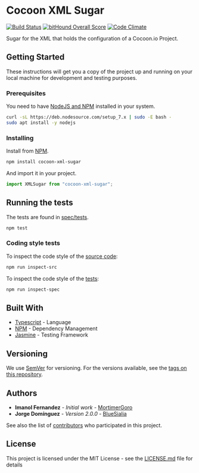 # Cocoon XML Sugar
[![Build Status](https://travis-ci.org/CocoonIO/cocoon-xml-sugar.svg)](https://travis-ci.org/CocoonIO/cocoon-xml-sugar)
[![bitHound Overall Score](https://www.bithound.io/github/CocoonIO/cocoon-xml-sugar/badges/score.svg)](https://www.bithound.io/github/CocoonIO/cocoon-xml-sugar)
[![Code Climate](https://codeclimate.com/github/CocoonIO/cocoon-xml-sugar/badges/gpa.svg)](https://codeclimate.com/github/CocoonIO/cocoon-xml-sugar)

Sugar for the XML that holds the configuration of a Cocoon.io Project.

## Getting Started

These instructions will get you a copy of the project up and running on your local machine for development and testing
purposes.

### Prerequisites

You need to have [NodeJS and NPM](https://nodejs.org/en/download/package-manager/) installed in your system.

```bash
curl -sL https://deb.nodesource.com/setup_7.x | sudo -E bash -
sudo apt install -y nodejs
```

### Installing

Install from [NPM](https://www.npmjs.com/package/cocoon-xml-sugar).

```bash
npm install cocoon-xml-sugar
```

And import it in your project.

```js
import XMLSugar from "cocoon-xml-sugar";
```

## Running the tests

The tests are found in [spec/tests](spec/tests).

```bash
npm test
```

### Coding style tests

To inspect the code style of the [source code](src):

```bash
npm run inspect-src
```

To inspect the code style of the [tests](spec/tests):

```bash
npm run inspect-spec
```

## Built With

* [Typescript](https://www.typescriptlang.org/) - Language
* [NPM](http://www.npmjs.com/) - Dependency Management
* [Jasmine](https://jasmine.github.io/) - Testing Framework

## Versioning

We use [SemVer](http://semver.org/) for versioning. For the versions available, see the
[tags on this repository](https://github.com/CocoonIO/cocoon-xml-sugar/tags). 

## Authors

* **Imanol Fernandez** - *Initial work* - [MortimerGoro](https://github.com/MortimerGoro)
* **Jorge Domínguez** - *Version 2.0.0* - [BlueSialia](https://github.com/BlueSialia)

See also the list of [contributors](https://github.com/your/project/contributors) who participated in this project.

## License

This project is licensed under the MIT License - see the [LICENSE.md](LICENSE.md) file for details
